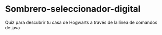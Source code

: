 # Sombrero-seleccionador-digital
Quiz para descubrir tu casa de Hogwarts a través de la línea de comandos de java
